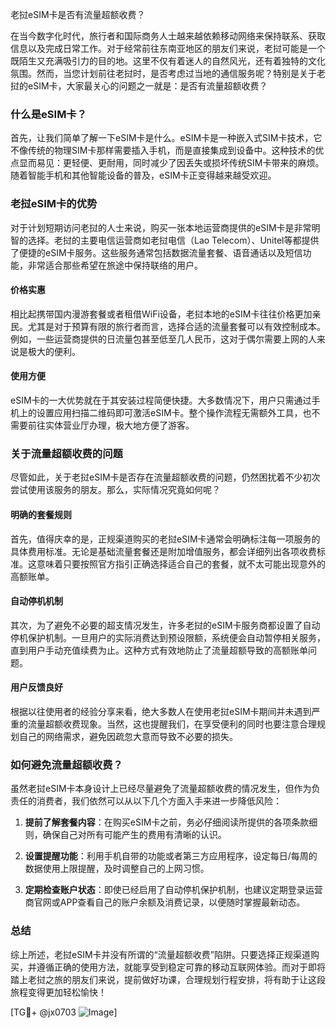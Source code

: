 老挝eSIM卡是否有流量超额收费？

在当今数字化时代，旅行者和国际商务人士越来越依赖移动网络来保持联系、获取信息以及完成日常工作。对于经常前往东南亚地区的朋友们来说，老挝可能是一个既陌生又充满吸引力的目的地。这里不仅有着迷人的自然风光，还有着独特的文化氛围。然而，当您计划前往老挝时，是否考虑过当地的通信服务呢？特别是关于老挝的eSIM卡，大家最关心的问题之一就是：是否有流量超额收费？

### 什么是eSIM卡？

首先，让我们简单了解一下eSIM卡是什么。eSIM卡是一种嵌入式SIM卡技术，它不像传统的物理SIM卡那样需要插入手机，而是直接集成到设备中。这种技术的优点显而易见：更轻便、更耐用，同时减少了因丢失或损坏传统SIM卡带来的麻烦。随着智能手机和其他智能设备的普及，eSIM卡正变得越来越受欢迎。

### 老挝eSIM卡的优势

对于计划短期访问老挝的人士来说，购买一张本地运营商提供的eSIM卡是非常明智的选择。老挝的主要电信运营商如老挝电信（Lao Telecom）、Unitel等都提供了便捷的eSIM卡服务。这些服务通常包括数据流量套餐、语音通话以及短信功能，非常适合那些希望在旅途中保持联络的用户。

#### 价格实惠

相比起携带国内漫游套餐或者租借WiFi设备，老挝本地的eSIM卡往往价格更加亲民。尤其是对于预算有限的旅行者而言，选择合适的流量套餐可以有效控制成本。例如，一些运营商提供的日流量包甚至低至几人民币，这对于偶尔需要上网的人来说是极大的便利。

#### 使用方便

eSIM卡的一大优势就在于其安装过程简便快捷。大多数情况下，用户只需通过手机上的设置应用扫描二维码即可激活eSIM卡。整个操作流程无需额外工具，也不需要前往实体营业厅办理，极大地方便了游客。

### 关于流量超额收费的问题

尽管如此，关于老挝eSIM卡是否存在流量超额收费的问题，仍然困扰着不少初次尝试使用该服务的朋友。那么，实际情况究竟如何呢？

#### 明确的套餐规则

首先，值得庆幸的是，正规渠道购买的老挝eSIM卡通常会明确标注每一项服务的具体费用标准。无论是基础流量套餐还是附加增值服务，都会详细列出各项收费标准。这意味着只要按照官方指引正确选择适合自己的套餐，就不太可能出现意外的高额账单。

#### 自动停机机制

其次，为了避免不必要的超支情况发生，许多老挝的eSIM卡服务商都设置了自动停机保护机制。一旦用户的实际消费达到预设限额，系统便会自动暂停相关服务，直到用户手动充值续费为止。这种方式有效地防止了流量超额导致的高额账单问题。

#### 用户反馈良好

根据以往使用者的经验分享来看，绝大多数人在使用老挝eSIM卡期间并未遇到严重的流量超额收费现象。当然，这也提醒我们，在享受便利的同时也要注意合理规划自己的网络需求，避免因疏忽大意而导致不必要的损失。

### 如何避免流量超额收费？

虽然老挝eSIM卡本身设计上已经尽量避免了流量超额收费的情况发生，但作为负责任的消费者，我们依然可以从以下几个方面入手来进一步降低风险：

1. **提前了解套餐内容**：在购买eSIM卡之前，务必仔细阅读所提供的各项条款细则，确保自己对所有可能产生的费用有清晰的认识。
   
2. **设置提醒功能**：利用手机自带的功能或者第三方应用程序，设定每日/每周的数据使用上限提醒，及时调整自己的上网习惯。
   
3. **定期检查账户状态**：即使已经启用了自动停机保护机制，也建议定期登录运营商官网或APP查看自己的账户余额及消费记录，以便随时掌握最新动态。

### 总结

综上所述，老挝eSIM卡并没有所谓的“流量超额收费”陷阱。只要选择正规渠道购买，并遵循正确的使用方法，就能享受到稳定可靠的移动互联网体验。而对于即将踏上老挝之旅的朋友们来说，提前做好功课，合理规划行程安排，将有助于让这段旅程变得更加轻松愉快！

[TG💪+ @jx0703 ![Image](https://github.com/user-attachments/assets/dbca1d08-cadb-493c-b0ec-ad6f7a83f270)]
